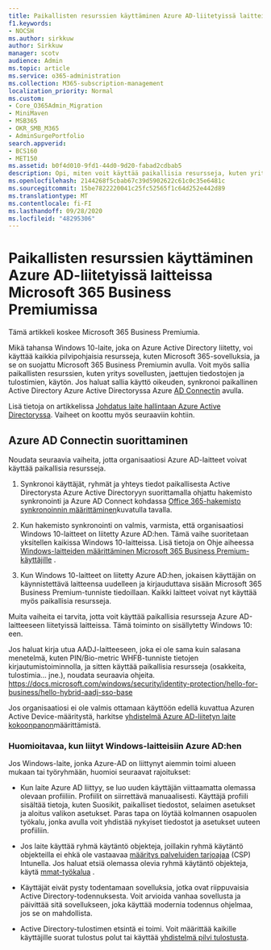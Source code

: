 ```yaml
---
title: Paikallisten resurssien käyttäminen Azure AD-liitetyissä laitteissa Microsoft 365 Business-sovelluksessa
f1.keywords:
- NOCSH
ms.author: sirkkuw
author: Sirkkuw
manager: scotv
audience: Admin
ms.topic: article
ms.service: o365-administration
ms.collection: M365-subscription-management
localization_priority: Normal
ms.custom:
- Core_O365Admin_Migration
- MiniMaven
- MSB365
- OKR_SMB_M365
- AdminSurgePortfolio
search.appverid:
- BCS160
- MET150
ms.assetid: b0f4d010-9fd1-44d0-9d20-fabad2cdbab5
description: Opi, miten voit käyttää paikallisia resursseja, kuten yritys sovelluksia, jaettuja tiedostoja ja tulostimia Azure Active Directorysta, jotka liittyivät Windows 10-laitteeseen.
ms.openlocfilehash: 2144268f5cbab67c39d5902622c61c0c35e6481c
ms.sourcegitcommit: 15be7822220041c25fc52565f1c64d252e442d89
ms.translationtype: MT
ms.contentlocale: fi-FI
ms.lasthandoff: 09/28/2020
ms.locfileid: "48295306"
---
```

# <a name="access-on-premises-resources-from-an-azure-ad-joined-device-in-microsoft-365-business-premium"></a>Paikallisten resurssien käyttäminen Azure AD-liitetyissä laitteissa Microsoft 365 Business Premiumissa

Tämä artikkeli koskee Microsoft 365 Business Premiumia.

Mikä tahansa Windows 10-laite, joka on Azure Active Directory liitetty, voi käyttää kaikkia pilvipohjaisia resursseja, kuten Microsoft 365-sovelluksia, ja se on suojattu Microsoft 365 Business Premiumin avulla. Voit myös sallia paikallisten resurssien, kuten yritys sovellusten, jaettujen tiedostojen ja tulostimien, käytön. Jos haluat sallia käyttö oikeuden, synkronoi paikallinen Active Directory Azure Active Directoryssa Azure [AD Connectin](https://docs.microsoft.com/azure/active-directory/connect/active-directory-aadconnect) avulla. 

Lisä tietoja on artikkelissa [Johdatus laite hallintaan Azure Active Directoryssa](https://docs.microsoft.com/azure/active-directory/device-management-introduction).
Vaiheet on koottu myös seuraaviin kohtiin.
 
## <a name="run-azure-ad-connect"></a>Azure AD Connectin suorittaminen

Noudata seuraavia vaiheita, jotta organisaatiosi Azure AD-laitteet voivat käyttää paikallisia resursseja.
  
1. Synkronoi käyttäjät, ryhmät ja yhteys tiedot paikallisesta Active Directorysta Azure Active Directoryyn suorittamalla ohjattu hakemisto synkronointi ja Azure AD Connect kohdassa [Office 365-hakemisto synkronoinnin määrittäminen](https://docs.microsoft.com/microsoft-365/enterprise/set-up-directory-synchronization)kuvatulla tavalla.
    
2. Kun hakemisto synkronointi on valmis, varmista, että organisaatiosi Windows 10-laitteet on liitetty Azure AD:hen. Tämä vaihe suoritetaan yksitellen kaikissa Windows 10-laitteissa. Lisä tietoja on Ohje aiheessa [Windows-laitteiden määrittäminen Microsoft 365 Business Premium-käyttäjille](set-up-windows-devices.md) . 
    
3. Kun Windows 10-laitteet on liitetty Azure AD:hen, jokaisen käyttäjän on käynnistettävä laitteensa uudelleen ja kirjauduttava sisään Microsoft 365 Business Premium-tunniste tiedoillaan. Kaikki laitteet voivat nyt käyttää myös paikallisia resursseja.
    
Muita vaiheita ei tarvita, jotta voit käyttää paikallisia resursseja Azure AD-laitteeseen liitetyissä laitteissa. Tämä toiminto on sisällytetty Windows 10: een. 

Jos haluat kirja utua AADJ-laitteeseen, joka ei ole sama kuin salasana menetelmä, kuten PIN/Bio-metric WHFB-tunniste tietojen kirjautumistoiminnolla, ja sitten käyttää paikallisia resursseja (osakkeita, tulostimia... jne.), noudata seuraavia ohjeita. https://docs.microsoft.com/windows/security/identity-protection/hello-for-business/hello-hybrid-aadj-sso-base
  
Jos organisaatiosi ei ole valmis ottamaan käyttöön edellä kuvattua Azuren Active Device-määritystä, harkitse [yhdistelmä Azure AD-liitetyn laite kokoonpanon](manage-windows-devices.md)määrittämistä.
  
### <a name="considerations-when-you-join-windows-devices-to-azure-ad"></a>Huomioitavaa, kun liityt Windows-laitteisiin Azure AD:hen

Jos Windows-laite, jonka Azure-AD on liittynyt aiemmin toimi alueen mukaan tai työryhmään, huomioi seuraavat rajoitukset:
  
- Kun laite Azure AD liittyy, se luo uuden käyttäjän viittaamatta olemassa olevaan profiiliin. Profiilit on siirrettävä manuaalisesti. Käyttäjä profiili sisältää tietoja, kuten Suosikit, paikalliset tiedostot, selaimen asetukset ja aloitus valikon asetukset. Paras tapa on löytää kolmannen osapuolen työkalu, jonka avulla voit yhdistää nykyiset tiedostot ja asetukset uuteen profiiliin.

- Jos laite käyttää ryhmä käytäntö objekteja, joillakin ryhmä käytäntö objekteilla ei ehkä ole vastaavaa [määritys palveluiden tarjoajaa](https://docs.microsoft.com/windows/configuration/provisioning-packages/how-it-pros-can-use-configuration-service-providers) (CSP) Intunella. Jos haluat etsiä olemassa olevia ryhmä käytäntö objekteja, käytä [mmat-työkalua](https://www.microsoft.com/download/details.aspx?id=45520) .

- Käyttäjät eivät pysty todentamaan sovelluksia, jotka ovat riippuvaisia Active Directory-todennuksesta. Voit arvioida vanhaa sovellusta ja päivittää sitä sovellukseen, joka käyttää modernia todennus ohjelmaa, jos se on mahdollista.

- Active Directory-tulostimen etsintä ei toimi. Voit määrittää kaikille käyttäjille suorat tulostus polut tai käyttää [yhdistelmä pilvi tulostusta](https://docs.microsoft.com/windows-server/administration/hybrid-cloud-print/hybrid-cloud-print-deploy).
